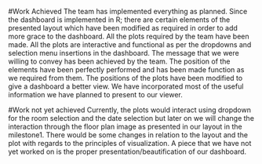 #Work Achieved
The team has implemented everything as planned. Since the dashboard is implemented in R; there are certain elements of the presented layout which have been modified as required in order to add more grace to the dashboard. All the plots required by the team have been made. All the plots are interactive and functional as per the dropdowns and selection menu insertions in the dashboard. The message that we were willing to convey has been achieved by the team. The position of the elements have been perfectly performed and has been made function as we required from them. The positions of the plots have been modified to give a dashboard a better view. We have incorporated most of the useful information we have planned to present to our viewer.

#Work not yet achieved
Currently, the plots would interact using dropdown for the room selection and the date selection but later on we will change the interaction through the floor plan image as presented in our layout in the milestone1. There would be some changes in relation to the layout and the plot with regards to the principles of visualization. A piece that we have not yet worked on is the proper presentation/beautification of our dashboard.
